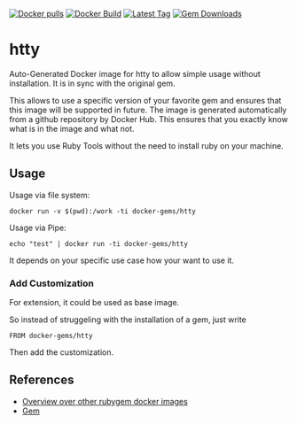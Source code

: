[![Docker pulls](https://img.shields.io/docker/pulls/rubygem/htty.svg)](https://hub.docker.com/r/rubygem/htty/)
[![Docker Build](https://img.shields.io/docker/automated/rubygem/htty.svg)](https://hub.docker.com/r/rubygem/htty/)
[![Latest Tag](https://img.shields.io/github/tag/docker-rubygem/htty.svg)](https://hub.docker.com/r/rubygem/htty/)
[![Gem Downloads](https://img.shields.io/gem/dt/htty.svg)](https://rubygems.org/gems/htty/)
# htty

Auto-Generated Docker image for htty to allow simple usage without installation.
It is in sync with the original gem.

This allows to use a specific version of your favorite gem and ensures that this image will be supported in future.
The image is generated automatically from a github repository by Docker Hub.
This ensures that you exactly know what is in the image and what not.

It lets you use Ruby Tools without the need to install ruby on your machine.

## Usage

Usage via file system:

`docker run -v $(pwd):/work -ti docker-gems/htty`

Usage via Pipe:

`echo "test" | docker run -ti docker-gems/htty`

It depends on your specific use case how your want to use it.

### Add Customization

For extension, it could be used as base image.

So instead of struggeling with the installation of a gem, just write

`FROM docker-gems/htty`

Then add the customization.

## References

 - [Overview over other rubygem docker images](https://github.com/thinkbot/docker-rubygem)
 - [Gem](https://rubygems.org/gems/htty/)
